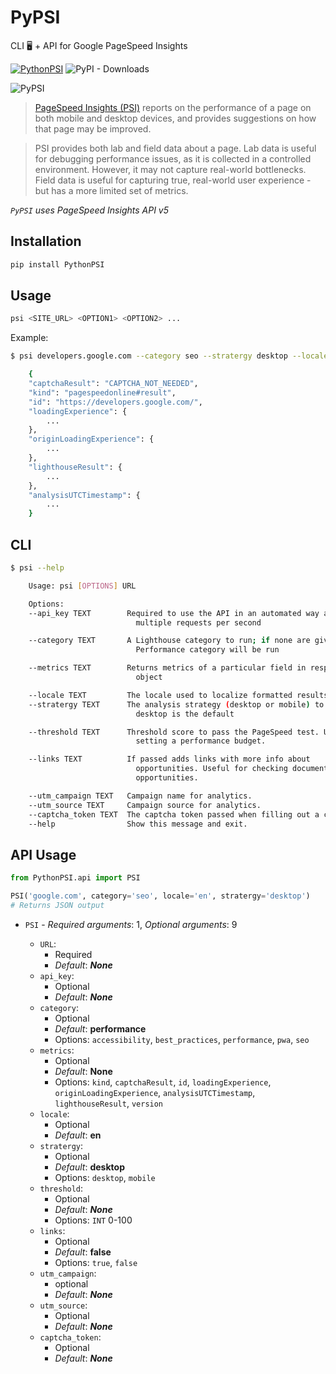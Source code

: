 # PyPSI
CLI 🖥 + API for Google PageSpeed Insights

[![PythonPSI](https://img.shields.io/pypi/v/PythonPSI)](https://pypi.org/project/PythonPSI/) ![PyPI - Downloads](https://img.shields.io/pypi/dm/PythonPSI)

![PyPSI](https://raw.githubusercontent.com/prakhargurunani/PyPSI/main/PyPSI.png)


> [PageSpeed Insights (PSI)](https://developers.google.com/speed/docs/insights/v5/about) reports on the performance of a page on both mobile and desktop devices, and provides suggestions on how that page may be improved.

> PSI provides both lab and field data about a page. Lab data is useful for debugging performance issues, as it is collected in a controlled environment. However, it may not capture real-world bottlenecks. Field data is useful for capturing true, real-world user experience - but has a more limited set of metrics.

_`PyPSI` uses PageSpeed Insights API v5_

## Installation
```bash
pip install PythonPSI
```

## Usage
```bash
psi <SITE_URL> <OPTION1> <OPTION2> ...
```

Example:
```bash
$ psi developers.google.com --category seo --stratergy desktop --locale en

    {
    "captchaResult": "CAPTCHA_NOT_NEEDED",
    "kind": "pagespeedonline#result",
    "id": "https://developers.google.com/",
    "loadingExperience": {
        ...
    },
    "originLoadingExperience": {
        ...
    },
    "lighthouseResult": {
        ...
    },
    "analysisUTCTimestamp": {
        ...
    }
```

## CLI
```bash
$ psi --help

    Usage: psi [OPTIONS] URL

    Options:
    --api_key TEXT        Required to use the API in an automated way and make
                            multiple requests per second

    --category TEXT       A Lighthouse category to run; if none are given, only
                            Performance category will be run

    --metrics TEXT        Returns metrics of a particular field in response
                            object

    --locale TEXT         The locale used to localize formatted results
    --stratergy TEXT      The analysis strategy (desktop or mobile) to use, and
                            desktop is the default

    --threshold TEXT      Threshold score to pass the PageSpeed test. Useful for
                            setting a performance budget.

    --links TEXT          If passed adds links with more info about
                            opportunities. Useful for checking documentation about
                            opportunities.

    --utm_campaign TEXT   Campaign name for analytics.
    --utm_source TEXT     Campaign source for analytics.
    --captcha_token TEXT  The captcha token passed when filling out a captcha.
    --help                Show this message and exit.
```

## API Usage

```python
from PythonPSI.api import PSI

PSI('google.com', category='seo', locale='en', stratergy='desktop')
# Returns JSON output
```
- `PSI` - _Required arguments_: 1, _Optional arguments_: 9

    - `URL`: 
        - Required
        - _Default_: **_None_**
    - `api_key`: 
        - Optional
        - _Default_: **_None_**
    - `category`: 
        - Optional
        - _Default_: **performance**
        - Options: `accessibility`, `best_practices`, `performance`, `pwa`, `seo`
    - `metrics`:
        - Optional
        - _Default_: **None**
        - Options: `kind`, `captchaResult`, `id`, `loadingExperience`, `originLoadingExperience`, `analysisUTCTimestamp`, `lighthouseResult`, `version`
    - `locale`: 
        - Optional
        - _Default_: **en**
    - `stratergy`: 
        - Optional
        - _Default_: **desktop**
        - Options: `desktop`, `mobile`
    - `threshold`:
        - Optional
        - _Default_: **_None_**
        - Options: `INT` 0-100
    - `links`:
        - Optional
        - _Default_: **false**
        - Options: `true`, `false`
    - `utm_campaign`: 
        - optional
        - _Default_: **_None_**
    - `utm_source`: 
        - Optional
        - _Default_: **_None_**
    - `captcha_token`: 
        - Optional
        - _Default_: **_None_**
